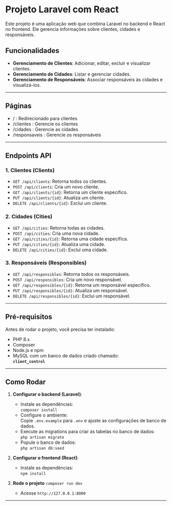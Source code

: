 # Projeto Laravel com React

Este projeto é uma aplicação web que combina Laravel no backend e React no frontend. Ele gerencia informações sobre clientes, cidades e responsáveis.

## Funcionalidades

- **Gerenciamento de Clientes**: Adicionar, editar, excluir e visualizar clientes.
- **Gerenciamento de Cidades**: Listar e gerenciar cidades.
- **Gerenciamento de Responsáveis**: Associar responsáveis às cidades e visualizá-los.

---

## Páginas 

- / : Redirecionado para clientes
- /clientes : Gerencie os clientes
- /cidades : Gerencie as cidades
- /responsaveis : Gerencie os responsáveis 

---

## Endpoints API

### 1. **Clientes (Clients)**

- `GET /api/clients`: Retorna todos os clientes.
- `POST /api/clients`: Cria um novo cliente.
- `GET /api/clients/{id}`: Retorna um cliente específico.
- `PUT /api/clients/{id}`: Atualiza um cliente.
- `DELETE /api/clients/{id}`: Exclui um cliente.

### 2. **Cidades (Cities)**

- `GET /api/cities`: Retorna todas as cidades.
- `POST /api/cities`: Cria uma nova cidade.
- `GET /api/cities/{id}`: Retorna uma cidade específica.
- `PUT /api/cities/{id}`: Atualiza uma cidade.
- `DELETE /api/cities/{id}`: Exclui uma cidade.

### 3. **Responsáveis (Responsibles)**

- `GET /api/responsibles`: Retorna todos os responsáveis.
- `POST /api/responsibles`: Cria um novo responsável.
- `GET /api/responsibles/{id}`: Retorna um responsável específico.
- `PUT /api/responsibles/{id}`: Atualiza um responsável.
- `DELETE /api/responsibles/{id}`: Exclui um responsável.

---

## Pré-requisitos

Antes de rodar o projeto, você precisa ter instalado:

- PHP 8.x
- Composer
- Node.js e npm
- MySQL com um banco de dados criado chamado:  
  **`client_control`**

---

## Como Rodar

1. **Configurar o backend (Laravel)**:
   - Instale as dependências:  
     `composer install`
   - Configure o ambiente:  
     Copie `.env.example` para `.env` e ajuste as configurações de banco de dados.
   - Execute as migrations para criar as tabelas no banco de dados:  
     `php artisan migrate`
   - Popule o banco de dados:  
     `php artisan db:seed`

2. **Configurar o frontend (React)**:
   - Instale as dependências:  
     `npm install`

3. **Rode o projeto**
     `composer run dev`
   - Acesse `http://127.0.0.1:8000`
    
---


